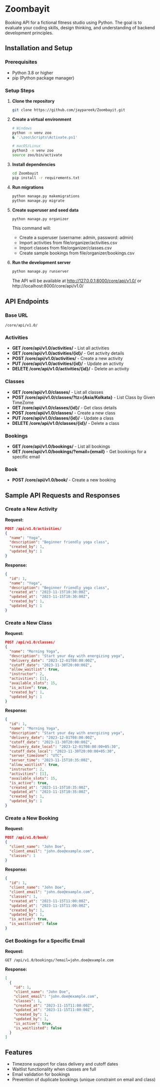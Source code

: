 # Zoombayit

Booking API for a fictional fitness studio using Python. The goal is to evaluate your coding skills, design thinking, and understanding of backend development principles.

## Installation and Setup

### Prerequisites
- Python 3.8 or higher
- pip (Python package manager)

### Setup Steps

1. **Clone the repository**
   ```bash
   git clone https://github.com/jaypareek/Zoombayit.git
   ```

2. **Create a virtual environment**
   ```bash
   # Windows
   python -m venv zoo
   & '.\zoo\Scripts\Activate.ps1'

   # macOS/Linux
   python3 -m venv zoo
   source zoo/bin/activate
   ```

3. **Install dependencies**
   ```bash
   cd Zoombayit
   pip install -r requirements.txt
   ```

4. **Run migrations**
   ```bash
   python manage.py makemigrations
   python manage.py migrate
   ```

5. **Create superuser and seed data**
   ```bash
   python manage.py organizer
   ```
   This command will:
   - Create a superuser (username: admin, password: admin)
   - Import activities from file/organizer/activities.csv
   - Import classes from file/organizer/classes.csv
   - Create sample bookings from file/organizer/bookings.csv

6. **Run the development server**
   ```bash
   python manage.py runserver
   ```
   The API will be available at http://127.0.0.1:8000/core/api/v1.0/ or http://localhost:8000/core/api/v1.0/

## API Endpoints

### Base URL
```
/core/api/v1.0/
```

### Activities
- **GET /core/api/v1.0/activities/** - List all activities
- **GET /core/api/v1.0/activities/{id}/** - Get activity details
- **POST /core/api/v1.0/activities/** - Create a new activity
- **PUT /core/api/v1.0/activities/{id}/** - Update an activity
- **DELETE /core/api/v1.0/activities/{id}/** - Delete an activity

### Classes
- **GET /core/api/v1.0/classes/** - List all classes
- **POST /core/api/v1.0/classes/?tz={Asia/Kolkata}** - List Class by Given TimeZome
- **GET /core/api/v1.0/classes/{id}/** - Get class details
- **POST /core/api/v1.0/classes/** - Create a new class
- **PUT /core/api/v1.0/classes/{id}/** - Update a class
- **DELETE /core/api/v1.0/classes/{id}/** - Delete a class

### Bookings
- **GET /core/api/v1.0/bookings/** - List all bookings
- **GET /core/api/v1.0/bookings/?email={email}** - Get bookings for a specific email

### Book
- **POST /core/api/v1.0/book/** - Create a new booking

## Sample API Requests and Responses

### Create a New Activity
**Request:**
```json
POST /api/v1.0/activities/
{
  "name": "Yoga",
  "description": "Beginner friendly yoga class",
  "created_by": 1,
  "updated_by": 1
}
```

**Response:**
```json
{
  "id": 1,
  "name": "Yoga",
  "description": "Beginner friendly yoga class",
  "created_at": "2023-11-15T10:30:00Z",
  "updated_at": "2023-11-15T10:30:00Z",
  "created_by": 1,
  "updated_by": 1
}
```

### Create a New Class
**Request:**
```json
POST /api/v1.0/classes/
{
  "name": "Morning Yoga",
  "description": "Start your day with energizing yoga",
  "delivery_date": "2023-12-01T08:00:00Z",
  "cutoff_date": "2023-11-30T20:00:00Z",
  "allow_waitlist": true,
  "instructor": 2,
  "activities": [1],
  "available_slots": 15,
  "is_active": true,
  "created_by": 1,
  "updated_by": 1
}
```

**Response:**
```json
{
  "id": 1,
  "name": "Morning Yoga",
  "description": "Start your day with energizing yoga",
  "delivery_date": "2023-12-01T08:00:00Z",
  "cutoff_date": "2023-11-30T20:00:00Z",
  "delivery_date_local": "2023-12-01T08:00:00+05:30",
  "cutoff_date_local": "2023-11-30T20:00:00+05:30",
  "server_timezone": "UTC",
  "server_time": "2023-11-15T10:35:00Z",
  "allow_waitlist": true,
  "instructor": 2,
  "activities": [1],
  "available_slots": 15,
  "is_active": true,
  "created_at": "2023-11-15T10:35:00Z",
  "updated_at": "2023-11-15T10:35:00Z",
  "created_by": 1,
  "updated_by": 1
}
```

### Create a New Booking
**Request:**
```json
POST /api/v1.0/book/
{
  "client_name": "John Doe",
  "client_email": "john.doe@example.com",
  "classes": 1
}
```

**Response:**
```json
{
  "id": 1,
  "client_name": "John Doe",
  "client_email": "john.doe@example.com",
  "classes": 1,
  "created_at": "2023-11-15T11:00:00Z",
  "updated_at": "2023-11-15T11:00:00Z",
  "created_by": 1,
  "updated_by": 1,
  "is_active": true,
  "is_waitlisted": false
}
```

### Get Bookings for a Specific Email
**Request:**
```
GET /api/v1.0/bookings/?email=john.doe@example.com
```

**Response:**
```json
[
  {
    "id": 1,
    "client_name": "John Doe",
    "client_email": "john.doe@example.com",
    "classes": 1,
    "created_at": "2023-11-15T11:00:00Z",
    "updated_at": "2023-11-15T11:00:00Z",
    "created_by": 1,
    "updated_by": 1,
    "is_active": true,
    "is_waitlisted": false
  }
]
```

## Features
- Timezone support for class delivery and cutoff dates
- Waitlist functionality when classes are full
- Email validation for bookings
- Prevention of duplicate bookings (unique constraint on email and class)
